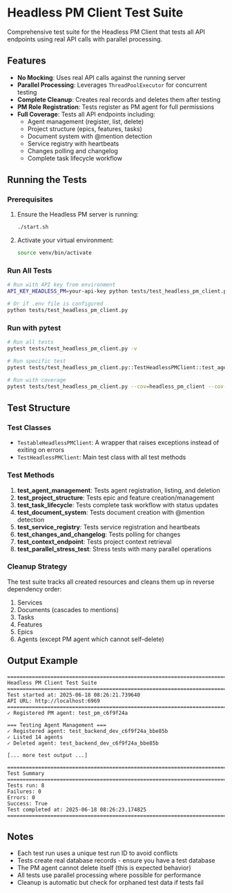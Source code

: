 # Headless PM Client Test Suite

Comprehensive test suite for the Headless PM Client that tests all API endpoints using real API calls with parallel processing.

## Features

- **No Mocking**: Uses real API calls against the running server
- **Parallel Processing**: Leverages `ThreadPoolExecutor` for concurrent testing
- **Complete Cleanup**: Creates real records and deletes them after testing
- **PM Role Registration**: Tests register as PM agent for full permissions
- **Full Coverage**: Tests all API endpoints including:
  - Agent management (register, list, delete)
  - Project structure (epics, features, tasks)
  - Document system with @mention detection
  - Service registry with heartbeats
  - Changes polling and changelog
  - Complete task lifecycle workflow

## Running the Tests

### Prerequisites

1. Ensure the Headless PM server is running:
   ```bash
   ./start.sh
   ```

2. Activate your virtual environment:
   ```bash
   source venv/bin/activate
   ```

### Run All Tests

```bash
# Run with API key from environment
API_KEY_HEADLESS_PM=your-api-key python tests/test_headless_pm_client.py

# Or if .env file is configured
python tests/test_headless_pm_client.py
```

### Run with pytest

```bash
# Run all tests
pytest tests/test_headless_pm_client.py -v

# Run specific test
pytest tests/test_headless_pm_client.py::TestHeadlessPMClient::test_agent_management -v

# Run with coverage
pytest tests/test_headless_pm_client.py --cov=headless_pm_client --cov-report=term-missing
```

## Test Structure

### Test Classes

- `TestableHeadlessPMClient`: A wrapper that raises exceptions instead of exiting on errors
- `TestHeadlessPMClient`: Main test class with all test methods

### Test Methods

1. **test_agent_management**: Tests agent registration, listing, and deletion
2. **test_project_structure**: Tests epic and feature creation/management
3. **test_task_lifecycle**: Tests complete task workflow with status updates
4. **test_document_system**: Tests document creation with @mention detection
5. **test_service_registry**: Tests service registration and heartbeats
6. **test_changes_and_changelog**: Tests polling for changes
7. **test_context_endpoint**: Tests project context retrieval
8. **test_parallel_stress_test**: Stress tests with many parallel operations

### Cleanup Strategy

The test suite tracks all created resources and cleans them up in reverse dependency order:

1. Services
2. Documents (cascades to mentions)
3. Tasks
4. Features
5. Epics
6. Agents (except PM agent which cannot self-delete)

## Output Example

```
================================================================================
Headless PM Client Test Suite
================================================================================
Test started at: 2025-06-18 08:26:21.739640
API URL: http://localhost:6969
================================================================================
✓ Registered PM agent: test_pm_c6f9f24a

=== Testing Agent Management ===
✓ Registered agent: test_backend_dev_c6f9f24a_bbe85b
✓ Listed 14 agents
✓ Deleted agent: test_backend_dev_c6f9f24a_bbe85b

[... more test output ...]

================================================================================
Test Summary
================================================================================
Tests run: 8
Failures: 0
Errors: 0
Success: True
Test completed at: 2025-06-18 08:26:23.174825
================================================================================
```

## Notes

- Each test run uses a unique test run ID to avoid conflicts
- Tests create real database records - ensure you have a test database
- The PM agent cannot delete itself (this is expected behavior)
- All tests use parallel processing where possible for performance
- Cleanup is automatic but check for orphaned test data if tests fail